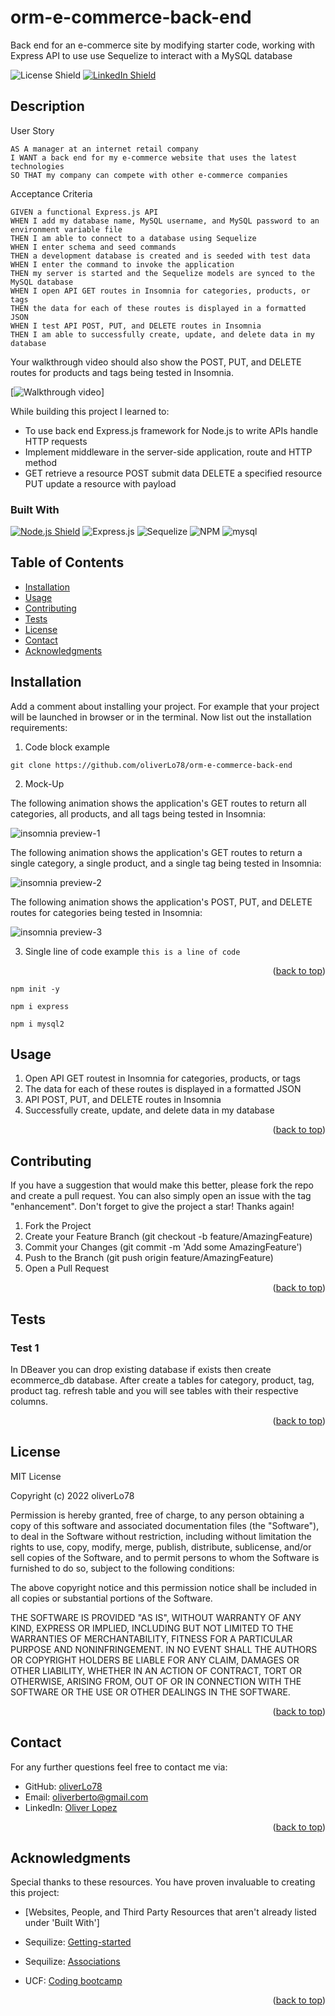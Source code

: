 # orm-e-commerce-back-end
Back end for an e-commerce site by modifying starter code, working with Express API to use use Sequelize to interact with a MySQL database

<p id="readme-top"></p>

<!-- Dont forget to add the license you used and link your linkedin -->
![License Shield](https://img.shields.io/badge/License-MIT-success?style=for-the-badge)
[![LinkedIn Shield](https://img.shields.io/badge/LinkedIn-555555?style=for-the-badge&logo=linkedin)](https://www.linkedin.com/in/oliver-lopez78/)

## Description

User Story

```
AS A manager at an internet retail company
I WANT a back end for my e-commerce website that uses the latest technologies
SO THAT my company can compete with other e-commerce companies
```
Acceptance Criteria

```
GIVEN a functional Express.js API
WHEN I add my database name, MySQL username, and MySQL password to an environment variable file
THEN I am able to connect to a database using Sequelize
WHEN I enter schema and seed commands
THEN a development database is created and is seeded with test data
WHEN I enter the command to invoke the application
THEN my server is started and the Sequelize models are synced to the MySQL database
WHEN I open API GET routes in Insomnia for categories, products, or tags
THEN the data for each of these routes is displayed in a formatted JSON
WHEN I test API POST, PUT, and DELETE routes in Insomnia
THEN I am able to successfully create, update, and delete data in my database
```
Your walkthrough video should also show the POST, PUT, and DELETE routes for products and tags being tested in Insomnia.

[![Walkthrough video](https://drive.google.com/file/d/1I_qniednFxdwl4r4mXHXPnM5SvN8HiPc/view?usp=sharing)]

While building this project I learned to:

- To use back end Express.js framework for Node.js to write APIs handle HTTP requests
- Implement middleware in the server-side application, route and HTTP method 
- GET retrieve a resource POST submit data DELETE a specified resource PUT update a resource with payload

<!-- This section is optional, checkout out Shields_Library.md for pregenerated shields -->
### Built With

[![Node.js Shield](https://img.shields.io/badge/Node.js-339933?&style=for-the-badge&logo=node.js&logoColor=white)](https://nodejs.org/en/)
![Express.js](https://img.shields.io/badge/express.js-%23404d59.svg?style=for-the-badge&logo=express&logoColor=%2361DAFB)
![Sequelize](https://img.shields.io/badge/Sequelize-52B0E7?style=for-the-badge&logo=Sequelize&logoColor=white)
![NPM](https://img.shields.io/badge/NPM-%23000000.svg?style=for-the-badge&logo=npm&logoColor=white)
![mysql	](https://img.shields.io/badge/MySQL-005C84?style=for-the-badge&logo=mysql&logoColor=white)

## Table of Contents
- [Installation](#installation)
- [Usage](#usage)
- [Contributing](#contributing)
- [Tests](#tests)
- [License](#license)
- [Contact](#contact)
- [Acknowledgments](#acknowledgments)

## Installation
Add a comment about installing your project. For example that your project will be launched in browser or in the terminal. Now list out the installation requirements: 

1. Code block example
```
git clone https://github.com/oliverLo78/orm-e-commerce-back-end
```


2. Mock-Up

The following animation shows the application's GET routes to return all categories, all products, and all tags being tested in Insomnia:

![insomnia preview-1](/Assets/13-orm-homework-demo-01.gif)

The following animation shows the application's GET routes to return a single category, a single product, and a single tag being tested in Insomnia:

![insomnia preview-2](/Assets/13-orm-homework-demo-02.gif)

The following animation shows the application's POST, PUT, and DELETE routes for categories being tested in Insomnia:

![insomnia preview-3](/Assets/13-orm-homework-demo-03.gif)


3. Single line of code example `this is a line of code`
<p align="right">(<a href="#readme-top">back to top</a>)</p>

```
npm init -y 
```

```
npm i express
```

```
npm i mysql2
```



## Usage
1. Open API GET routest in Insomnia for categories, products, or tags 
2. The data for each of these routes is displayed in a formatted JSON
3. API POST, PUT, and DELETE routes in Insomnia
4. Successfully create, update, and delete data in my database

<p align="right">(<a href="#readme-top">back to top</a>)</p>

## Contributing
If you have a suggestion that would make this better, please fork the repo and create a pull request. You can also simply open an issue with the tag "enhancement". Don't forget to give the project a star! Thanks again!

1. Fork the Project
2. Create your Feature Branch (git checkout -b feature/AmazingFeature)
3. Commit your Changes (git commit -m 'Add some AmazingFeature')
4. Push to the Branch (git push origin feature/AmazingFeature)
5. Open a Pull Request
<p align="right">(<a href="#readme-top">back to top</a>)</p>

## Tests

### Test 1
In DBeaver you can drop existing database if exists then create ecommerce_db database.
After create a tables for category, product, tag, product tag. refresh table and you will see tables with their respective columns.
  
<p align="right">(<a href="#readme-top">back to top</a>)</p>

## License

MIT License

Copyright (c) 2022 oliverLo78

Permission is hereby granted, free of charge, to any person obtaining a copy
of this software and associated documentation files (the "Software"), to deal
in the Software without restriction, including without limitation the rights
to use, copy, modify, merge, publish, distribute, sublicense, and/or sell
copies of the Software, and to permit persons to whom the Software is
furnished to do so, subject to the following conditions:

The above copyright notice and this permission notice shall be included in all
copies or substantial portions of the Software.

THE SOFTWARE IS PROVIDED "AS IS", WITHOUT WARRANTY OF ANY KIND, EXPRESS OR
IMPLIED, INCLUDING BUT NOT LIMITED TO THE WARRANTIES OF MERCHANTABILITY,
FITNESS FOR A PARTICULAR PURPOSE AND NONINFRINGEMENT. IN NO EVENT SHALL THE
AUTHORS OR COPYRIGHT HOLDERS BE LIABLE FOR ANY CLAIM, DAMAGES OR OTHER
LIABILITY, WHETHER IN AN ACTION OF CONTRACT, TORT OR OTHERWISE, ARISING FROM,
OUT OF OR IN CONNECTION WITH THE SOFTWARE OR THE USE OR OTHER DEALINGS IN THE
SOFTWARE.

<p align="right">(<a href="#readme-top">back to top</a>)</p>

## Contact

For any further questions feel free to contact me via:
- GitHub: [oliverLo78](#https://github.com/oliverLo78?tab=repositories)
- Email: [oliverberto@gmail.com](mailto:#oliverberto@gmail.com)
- LinkedIn: [Oliver Lopez](https://www.linkedin.com/in/oliver-lopez78/)

<p align="right">(<a href="#readme-top">back to top</a>)</p>

## Acknowledgments

Special thanks to these resources. You have proven invaluable to creating this project:
- [Websites, People, and Third Party Resources that aren't already listed under 'Built With'] 

- Sequilize: [Getting-started](https://sequelize.org/docs/v6/getting-started/)
- Sequilize: [Associations](#https://sequelize.org/docs/v6/core-concepts/assocs/)
- UCF: [Coding bootcamp](#https://coding-boot-camp.github.io/full-stack/mysql/mysql-installation-guide)

<p align="right">(<a href="#readme-top">back to top</a>)</p>
